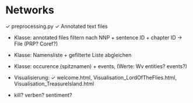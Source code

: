 # Networks


✓ preprocessing.py 
✓ Annotated text files
- Klasse: annotated files filtern nach NNP + sentence ID + chapter ID -> File (PRP? Coref?) 
- Klasse: Namensliste + gefilterte Liste abgleichen 
- Klasse: occurence (spitznamen) + events, (Werte: Wv entities? events?)
- Visualisierung: 
  ✓ welcome.html, 
    Visualisation_LordOfTheFlies.html, 
    Visualisation_TreasureIsland.html 

- kill? verben? sentiment? 
